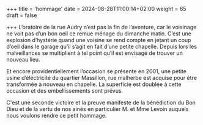 +++
title = 'hommage'
date = 2024-08-28T11:00:14+02:00
weight = 65
draft = false

+++
L’oratoire de la rue Audry n’est pas la fin de l’aventure, car le voisinage ne voit pas d’un bon oeil ce remue ménage du dimanche matin. C’est une explosion d’hystérie quand une voisine se rend compte en jetant un coup d’oeil dans le garage qu’il s’agit en fait d’une petite chapelle. Depuis lors les malveillances se multiplient à tel point qu’il est envisagé de trouver un nouveau lieu.

Et encore providentiellement l’occasion se présente en 2001, une petite usine d’éléctricité du quartier Massillon, rue malherbe est acquise pour être transformée à nouveau en chapelle. La superficie est doublée à cette occasion et des embellissements sont prévus.

C'est une seconde victoire et la preuve manifeste de la bénédiction du Bon Dieu et de la vertu de nos ainés en particulier M. et Mme Levoin auquels nous voulons rendre ce petit hommage.

 






 